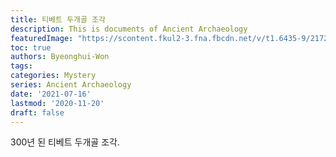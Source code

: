 ```yaml
---
title: 티베트 두개골 조각
description: This is documents of Ancient Archaeology 
featuredImage: "https://scontent.fkul2-3.fna.fbcdn.net/v/t1.6435-9/217224243_1512695059062798_3675906056635504648_n.jpg?_nc_cat=111&ccb=1-3&_nc_sid=825194&_nc_ohc=pGn80VZTIT8AX9lhPVI&_nc_ht=scontent.fkul2-3.fna&oh=b47fe9bfc8e594e0380b14d59a1e129d&oe=60F68A32"
toc: true
authors: Byeonghui-Won
tags:
categories: Mystery
series: Ancient Archaeology 
date: '2021-07-16'
lastmod: '2020-11-20'
draft: false
---
```


300년 된 티베트 두개골 조각.
